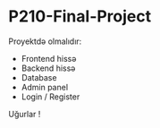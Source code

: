 # P210-Final-Project

Proyektdə olmalıdır:
- Frontend hissə
- Backend hissə
- Database
- Admin panel
- Login / Register

Uğurlar !